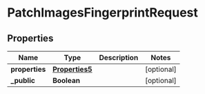 

# PatchImagesFingerprintRequest


## Properties

Name | Type | Description | Notes
------------ | ------------- | ------------- | -------------
**properties** | [**Properties5**](Properties5.md) |  |  [optional]
**_public** | **Boolean** |  |  [optional]




